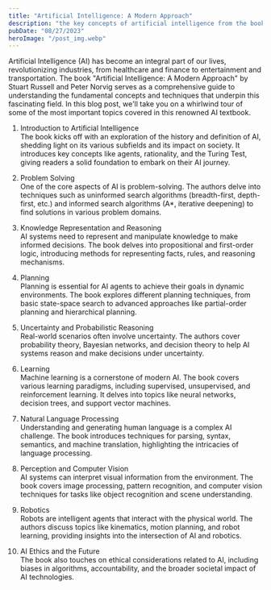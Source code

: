 ```yaml
---
title: "Artificial Intelligence: A Modern Approach"
description: "the key concepts of artificial intelligence from the book 'Artificial Intelligence: A Modern Approach'..."
pubDate: "08/27/2023"
heroImage: "/post_img.webp"
---
```

Artificial Intelligence (AI) has become an integral part of our lives, revolutionizing industries, from healthcare and finance to entertainment and transportation. The book "Artificial Intelligence: A Modern Approach" by Stuart Russell and Peter Norvig serves as a comprehensive guide to understanding the fundamental concepts and techniques that underpin this fascinating field. In this blog post, we'll take you on a whirlwind tour of some of the most important topics covered in this renowned AI textbook.

1. Introduction to Artificial Intelligence  
The book kicks off with an exploration of the history and definition of AI, shedding light on its various subfields and its impact on society. It introduces key concepts like agents, rationality, and the Turing Test, giving readers a solid foundation to embark on their AI journey.

2. Problem Solving  
One of the core aspects of AI is problem-solving. The authors delve into techniques such as uninformed search algorithms (breadth-first, depth-first, etc.) and informed search algorithms (A*, iterative deepening) to find solutions in various problem domains.

3. Knowledge Representation and Reasoning  
AI systems need to represent and manipulate knowledge to make informed decisions. The book delves into propositional and first-order logic, introducing methods for representing facts, rules, and reasoning mechanisms.

4. Planning  
Planning is essential for AI agents to achieve their goals in dynamic environments. The book explores different planning techniques, from basic state-space search to advanced approaches like partial-order planning and hierarchical planning.

5. Uncertainty and Probabilistic Reasoning  
Real-world scenarios often involve uncertainty. The authors cover probability theory, Bayesian networks, and decision theory to help AI systems reason and make decisions under uncertainty.

6. Learning  
Machine learning is a cornerstone of modern AI. The book covers various learning paradigms, including supervised, unsupervised, and reinforcement learning. It delves into topics like neural networks, decision trees, and support vector machines.

7. Natural Language Processing  
Understanding and generating human language is a complex AI challenge. The book introduces techniques for parsing, syntax, semantics, and machine translation, highlighting the intricacies of language processing.

8. Perception and Computer Vision  
AI systems can interpret visual information from the environment. The book covers image processing, pattern recognition, and computer vision techniques for tasks like object recognition and scene understanding.

9. Robotics  
Robots are intelligent agents that interact with the physical world. The authors discuss topics like kinematics, motion planning, and robot learning, providing insights into the intersection of AI and robotics.

10. AI Ethics and the Future  
The book also touches on ethical considerations related to AI, including biases in algorithms, accountability, and the broader societal impact of AI technologies.